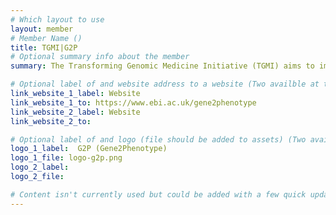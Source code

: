 ```yaml
---
# Which layout to use
layout: member
# Member Name ()
title: TGMI|G2P
# Optional summary info about the member
summary: The Transforming Genomic Medicine Initiative (TGMI) aims to improve the quality and efficiency of clinical reporting from genomic sequence information.  It is a collaboration between researchers at the University of Edinburgh, EMBL European Bioinformatics Institute, University of Cambridge, University of Exeter, Imperial College London, University of Manchester, the Broad Institute, and the Wellcome Sanger Institute, and is funded by the Wellcome Trust.  TGMI are building resources to improve the speed accuracy, sensitivity and precision of information to support clinical genome interpretation . This includes G2P (Gene2Phenotype), an online database of gene-disease relations and system for diagnostic variant interpretation.

# Optional label of and website address to a website (Two availble at the moment)
link_website_1_label: Website
link_website_1_to: https://www.ebi.ac.uk/gene2phenotype
link_website_2_label: Website
link_website_2_to:

# Optional label of and logo (file should be added to assets) (Two availble at the moment).
logo_1_label:  G2P (Gene2Phenotype)
logo_1_file: logo-g2p.png
logo_2_label:
logo_2_file:

# Content isn't currently used but could be added with a few quick updates if needed to allow for pages
---
```


